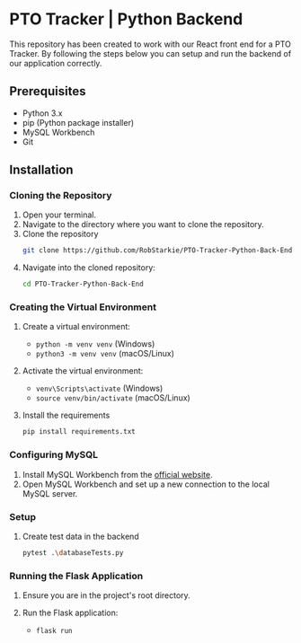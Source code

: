 # PTO Tracker | Python Backend

This repository has been created to work with our React front end for a PTO Tracker. By following the steps below you can setup and run the backend of our application correctly.

## Prerequisites
- Python 3.x
- pip (Python package installer)
- MySQL Workbench
- Git

## Installation

### Cloning the Repository

1. Open your terminal.
2. Navigate to the directory where you want to clone the repository.
3. Clone the repository
   ```sh
   git clone https://github.com/RobStarkie/PTO-Tracker-Python-Back-End.git
   ```
4. Navigate into the cloned repository: 
    ```sh
    cd PTO-Tracker-Python-Back-End
    ```
### Creating the Virtual Environment
1. Create a virtual environment:
   - `python -m venv venv` (Windows)
   - `python3 -m venv venv` (macOS/Linux)
2. Activate the virtual environment:
   - `venv\Scripts\activate` (Windows)
   - `source venv/bin/activate` (macOS/Linux)
   
2. Install the requirements
   ```sh
   pip install requirements.txt
   ```
### Configuring MySQL
1. Install MySQL Workbench from the [official website](https://dev.mysql.com/downloads/workbench/).
2. Open MySQL Workbench and set up a new connection to the local MySQL server.

### Setup

1. Create test data in the backend
    ```sh
   pytest .\databaseTests.py
   ```
### Running the Flask Application

1. Ensure you are in the project's root directory.

2. Run the Flask application:
   - `flask run`
